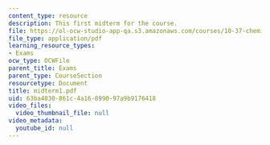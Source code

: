 ```yaml
---
content_type: resource
description: This first midterm for the course.
file: https://ol-ocw-studio-app-qa.s3.amazonaws.com/courses/10-37-chemical-and-biological-reaction-engineering-spring-2007/63ba4830861c4a16899097a9b9176418_midterm1.pdf
file_type: application/pdf
learning_resource_types:
- Exams
ocw_type: OCWFile
parent_title: Exams
parent_type: CourseSection
resourcetype: Document
title: midterm1.pdf
uid: 63ba4830-861c-4a16-8990-97a9b9176418
video_files:
  video_thumbnail_file: null
video_metadata:
  youtube_id: null
---
```

